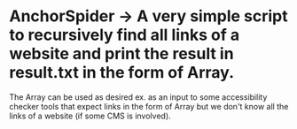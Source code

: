 # AnchorSpider -> A very simple script to recursively find all links of a website and print the result in result.txt in the form of Array.

The Array can be used as desired ex. as an input to some accessibility checker tools that expect links in the form of Array but we don't know all the links of a website (if some CMS is involved).